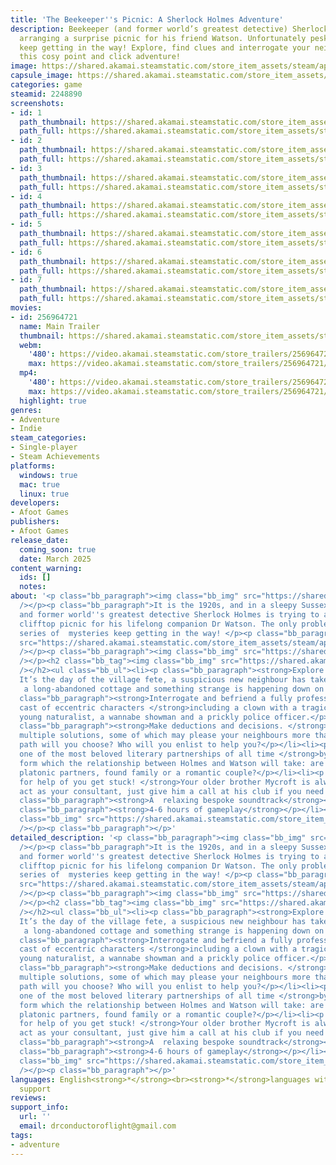 ```yaml
---
title: 'The Beekeeper''s Picnic: A Sherlock Holmes Adventure'
description: Beekeeper (and former world’s greatest detective) Sherlock Holmes is
  arranging a surprise picnic for his friend Watson. Unfortunately pesky mysteries
  keep getting in the way! Explore, find clues and interrogate your neighbours in
  this cosy point and click adventure!
image: https://shared.akamai.steamstatic.com/store_item_assets/steam/apps/2248890/header.jpg?t=1732398072
capsule_image: https://shared.akamai.steamstatic.com/store_item_assets/steam/apps/2248890/capsule_231x87.jpg?t=1732398072
categories: game
steamid: 2248890
screenshots:
- id: 1
  path_thumbnail: https://shared.akamai.steamstatic.com/store_item_assets/steam/apps/2248890/ss_25efc36ec9079429b0f3c45d11abfe1c456e3d0b.600x338.jpg?t=1732398072
  path_full: https://shared.akamai.steamstatic.com/store_item_assets/steam/apps/2248890/ss_25efc36ec9079429b0f3c45d11abfe1c456e3d0b.1920x1080.jpg?t=1732398072
- id: 2
  path_thumbnail: https://shared.akamai.steamstatic.com/store_item_assets/steam/apps/2248890/ss_912eaa6855d10b399aec28ef81482cab25501fe4.600x338.jpg?t=1732398072
  path_full: https://shared.akamai.steamstatic.com/store_item_assets/steam/apps/2248890/ss_912eaa6855d10b399aec28ef81482cab25501fe4.1920x1080.jpg?t=1732398072
- id: 3
  path_thumbnail: https://shared.akamai.steamstatic.com/store_item_assets/steam/apps/2248890/ss_c1f752cdad46b94a884dcb11b0b6bf581df15d12.600x338.jpg?t=1732398072
  path_full: https://shared.akamai.steamstatic.com/store_item_assets/steam/apps/2248890/ss_c1f752cdad46b94a884dcb11b0b6bf581df15d12.1920x1080.jpg?t=1732398072
- id: 4
  path_thumbnail: https://shared.akamai.steamstatic.com/store_item_assets/steam/apps/2248890/ss_c265deb2da07138589c30adbd75cd2b94453fe76.600x338.jpg?t=1732398072
  path_full: https://shared.akamai.steamstatic.com/store_item_assets/steam/apps/2248890/ss_c265deb2da07138589c30adbd75cd2b94453fe76.1920x1080.jpg?t=1732398072
- id: 5
  path_thumbnail: https://shared.akamai.steamstatic.com/store_item_assets/steam/apps/2248890/ss_baa76a9040ff9d5d6959f98608b0cb624f0d7288.600x338.jpg?t=1732398072
  path_full: https://shared.akamai.steamstatic.com/store_item_assets/steam/apps/2248890/ss_baa76a9040ff9d5d6959f98608b0cb624f0d7288.1920x1080.jpg?t=1732398072
- id: 6
  path_thumbnail: https://shared.akamai.steamstatic.com/store_item_assets/steam/apps/2248890/ss_b754ab684fe4b1918c8e7acc683050e7fc06c1f5.600x338.jpg?t=1732398072
  path_full: https://shared.akamai.steamstatic.com/store_item_assets/steam/apps/2248890/ss_b754ab684fe4b1918c8e7acc683050e7fc06c1f5.1920x1080.jpg?t=1732398072
- id: 7
  path_thumbnail: https://shared.akamai.steamstatic.com/store_item_assets/steam/apps/2248890/ss_e3eb9794acf7a3522f44d4df71e1d32de327facf.600x338.jpg?t=1732398072
  path_full: https://shared.akamai.steamstatic.com/store_item_assets/steam/apps/2248890/ss_e3eb9794acf7a3522f44d4df71e1d32de327facf.1920x1080.jpg?t=1732398072
movies:
- id: 256964721
  name: Main Trailer
  thumbnail: https://shared.akamai.steamstatic.com/store_item_assets/steam/apps/256964721/movie.293x165.jpg?t=1695596847
  webm:
    '480': https://video.akamai.steamstatic.com/store_trailers/256964721/movie480_vp9.webm?t=1695596847
    max: https://video.akamai.steamstatic.com/store_trailers/256964721/movie_max_vp9.webm?t=1695596847
  mp4:
    '480': https://video.akamai.steamstatic.com/store_trailers/256964721/movie480.mp4?t=1695596847
    max: https://video.akamai.steamstatic.com/store_trailers/256964721/movie_max.mp4?t=1695596847
  highlight: true
genres:
- Adventure
- Indie
steam_categories:
- Single-player
- Steam Achievements
platforms:
  windows: true
  mac: true
  linux: true
developers:
- Afoot Games
publishers:
- Afoot Games
release_date:
  coming_soon: true
  date: March 2025
content_warning:
  ids: []
  notes:
about: '<p class="bb_paragraph"><img class="bb_img" src="https://shared.akamai.steamstatic.com/store_item_assets/steam/apps/2248890/extras/banner3.png?t=1732398072"
  /></p><p class="bb_paragraph">It is the 1920s, and in a sleepy Sussex village, beekeeper
  and former world''s greatest detective Sherlock Holmes is trying to arrange a pleasant
  clifftop picnic for his lifelong companion Dr Watson. The only problem is that a
  series of  mysteries keep getting in the way! </p><p class="bb_paragraph"><img class="bb_img"
  src="https://shared.akamai.steamstatic.com/store_item_assets/steam/apps/2248890/extras/strip1.png?t=1732398072"
  /></p><p class="bb_paragraph"><img class="bb_img" src="https://shared.akamai.steamstatic.com/store_item_assets/steam/apps/2248890/extras/map.gif?t=1732398072"
  /></p><h2 class="bb_tag"><img class="bb_img" src="https://shared.akamai.steamstatic.com/store_item_assets/steam/apps/2248890/extras/strip2.png?t=1732398072"
  /></h2><ul class="bb_ul"><li><p class="bb_paragraph"><strong>Explore a seaside town</strong>
  It’s the day of the village fete, a suspicious new neighbour has taken a lease on
   a long-abandoned cottage and something strange is happening down on the  beach…</p></li><li><p
  class="bb_paragraph"><strong>Interrogate and befriend a fully professionally voice-acted
  cast of eccentric characters </strong>including a clown with a tragic past, a budding
  young naturalist, a wannabe showman and a prickly police officer.</p></li><li><p
  class="bb_paragraph"><strong>Make deductions and decisions. </strong>Puzzles have
  multiple solutions, some of which may please your neighbours more than others.  What
  path will you choose? Who will you enlist to help you?</p></li><li><p class="bb_paragraph"><strong>Shape
  one of the most beloved literary partnerships of all time </strong>by choosing the
  form which the relationship between Holmes and Watson will take: are they dear friends,
  platonic partners, found family or a romantic couple?</p></li><li><p class="bb_paragraph"><strong>Phone
  for help of you get stuck! </strong>Your older brother Mycroft is always ready to
  act as your consultant, just give him a call at his club if you need a hint. </p></li><li><p
  class="bb_paragraph"><strong>A  relaxing bespoke soundtrack</strong></p></li><li><p
  class="bb_paragraph"><strong>4-6 hours of gameplay</strong></p></li></ul><p class="bb_paragraph"><img
  class="bb_img" src="https://shared.akamai.steamstatic.com/store_item_assets/steam/apps/2248890/extras/violinplaying.gif?t=1732398072"
  /></p><p class="bb_paragraph"></p>'
detailed_description: '<p class="bb_paragraph"><img class="bb_img" src="https://shared.akamai.steamstatic.com/store_item_assets/steam/apps/2248890/extras/banner3.png?t=1732398072"
  /></p><p class="bb_paragraph">It is the 1920s, and in a sleepy Sussex village, beekeeper
  and former world''s greatest detective Sherlock Holmes is trying to arrange a pleasant
  clifftop picnic for his lifelong companion Dr Watson. The only problem is that a
  series of  mysteries keep getting in the way! </p><p class="bb_paragraph"><img class="bb_img"
  src="https://shared.akamai.steamstatic.com/store_item_assets/steam/apps/2248890/extras/strip1.png?t=1732398072"
  /></p><p class="bb_paragraph"><img class="bb_img" src="https://shared.akamai.steamstatic.com/store_item_assets/steam/apps/2248890/extras/map.gif?t=1732398072"
  /></p><h2 class="bb_tag"><img class="bb_img" src="https://shared.akamai.steamstatic.com/store_item_assets/steam/apps/2248890/extras/strip2.png?t=1732398072"
  /></h2><ul class="bb_ul"><li><p class="bb_paragraph"><strong>Explore a seaside town</strong>
  It’s the day of the village fete, a suspicious new neighbour has taken a lease on
   a long-abandoned cottage and something strange is happening down on the  beach…</p></li><li><p
  class="bb_paragraph"><strong>Interrogate and befriend a fully professionally voice-acted
  cast of eccentric characters </strong>including a clown with a tragic past, a budding
  young naturalist, a wannabe showman and a prickly police officer.</p></li><li><p
  class="bb_paragraph"><strong>Make deductions and decisions. </strong>Puzzles have
  multiple solutions, some of which may please your neighbours more than others.  What
  path will you choose? Who will you enlist to help you?</p></li><li><p class="bb_paragraph"><strong>Shape
  one of the most beloved literary partnerships of all time </strong>by choosing the
  form which the relationship between Holmes and Watson will take: are they dear friends,
  platonic partners, found family or a romantic couple?</p></li><li><p class="bb_paragraph"><strong>Phone
  for help of you get stuck! </strong>Your older brother Mycroft is always ready to
  act as your consultant, just give him a call at his club if you need a hint. </p></li><li><p
  class="bb_paragraph"><strong>A  relaxing bespoke soundtrack</strong></p></li><li><p
  class="bb_paragraph"><strong>4-6 hours of gameplay</strong></p></li></ul><p class="bb_paragraph"><img
  class="bb_img" src="https://shared.akamai.steamstatic.com/store_item_assets/steam/apps/2248890/extras/violinplaying.gif?t=1732398072"
  /></p><p class="bb_paragraph"></p>'
languages: English<strong>*</strong><br><strong>*</strong>languages with full audio
  support
reviews:
support_info:
  url: ''
  email: drconductoroflight@gmail.com
tags:
- adventure
---
```


